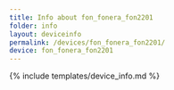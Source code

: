 ```yaml
---
title: Info about fon_fonera_fon2201
folder: info
layout: deviceinfo
permalink: /devices/fon_fonera_fon2201/
device: fon_fonera_fon2201
---
```

{% include templates/device_info.md %}
